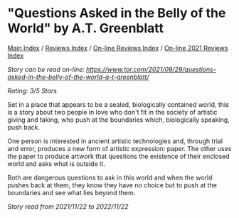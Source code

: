 # "Questions Asked in the Belly of the World" by A.T. Greenblatt

[Main Index](../../../README.md) / [Reviews Index](../../README.md) / [On-line Reviews Index](../README.md) / [On-line 2021 Reviews Index](README.md)

*Story can be read on-line: <https://www.tor.com/2021/09/29/questions-asked-in-the-belly-of-the-world-a-t-greenblatt/>*

*Rating: 3/5 Stars*

Set in a place that appears to be a sealed, biologically contained world, this is a story about two people in love who don't fit in the society of artistic giving and taking, who push at the boundaries which, biologically speaking, push back.

One person is interested in ancient artistic technologies and, through trial and error, produces a new form of artistic expression: paper. The other uses the paper to produce artwork that questions the existence of their enclosed world and asks what is outside it.

Both are dangerous questions to ask in this world and when the world pushes back at them, they know they have no choice but to push at the boundaries and see what lies beyond them.

*Story read from 2021/11/22 to 2022/11/22*
